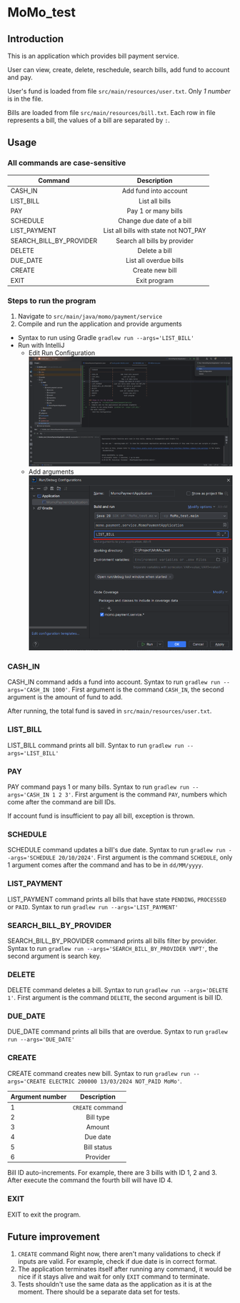 # MoMo_test

## Introduction

This is an application which provides bill payment service.

User can view, create, delete, reschedule, search bills, add fund to account and pay.

User's fund is loaded from file `src/main/resources/user.txt`. Only _1 number_ is in the file.

Bills are loaded from file `src/main/resources/bill.txt`. Each row in file represents a bill, the values of a bill are
separated by `:`.

## Usage
### All commands are case-sensitive

| Command                 |              Description              |
|-------------------------|:-------------------------------------:|
| CASH_IN                 |         Add fund into account         |
| LIST_BILL               |            List all bills             |
| PAY                     |          Pay 1 or many bills          |
| SCHEDULE                |       Change due date of a bill       |
| LIST_PAYMENT            | List all bills with state not NOT_PAY |
| SEARCH_BILL_BY_PROVIDER |     Search all bills by provider      |
| DELETE                  |             Delete a bill             |
| DUE_DATE                |        List all overdue bills         |
| CREATE                  |            Create new bill            |
| EXIT                    |             Exit program              |

### Steps to run the program

1. Navigate to `src/main/java/momo/payment/service`
2. Compile and run the application and provide arguments

- Syntax to run using Gradle `gradlew run --args='LIST_BILL'`
- Run with IntelliJ
    - Edit Run Configuration
      ![Edit Run Configuration](readme-resource/Edit%20Run%20Configuration.png)
    - Add arguments
      ![Add arguments](readme-resource/Add%20arguments.png)

### CASH_IN

CASH_IN command adds a fund into account. Syntax to run `gradlew run --args='CASH_IN 1000'`. First argument is the
command `CASH_IN`, the second argument is the amount of fund to add.

After running, the total fund is saved in `src/main/resources/user.txt`.

### LIST_BILL

LIST_BILL command prints all bill. Syntax to run `gradlew run --args='LIST_BILL'`

### PAY

PAY command pays 1 or many bills. Syntax to run `gradlew run --args='CASH_IN 1 2 3'`. First argument is the
command `PAY`, numbers which come after the command are bill IDs.

If account fund is insufficient to pay all bill, exception is thrown.

### SCHEDULE

SCHEDULE command updates a bill's due date. Syntax to run `gradlew run --args='SCHEDULE 20/10/2024'`. First argument is
the command `SCHEDULE`, only 1 argument comes after the command and has to be in `dd/MM/yyyy`.

### LIST_PAYMENT

LIST_PAYMENT command prints all bills that have state `PENDING`, `PROCESSED` or `PAID`. Syntax to
run `gradlew run --args='LIST_PAYMENT'`

### SEARCH_BILL_BY_PROVIDER

SEARCH_BILL_BY_PROVIDER command prints all bills filter by provider. Syntax to
run `gradlew run --args='SEARCH_BILL_BY_PROVIDER VNPT'`, the second argument is search key.

### DELETE

DELETE command deletes a bill. Syntax to run `gradlew run --args='DELETE 1'`. First argument is the command `DELETE`,
the second argument is bill ID.

### DUE_DATE

DUE_DATE command prints all bills that are overdue. Syntax to run `gradlew run --args='DUE_DATE'`

### CREATE

CREATE command creates new bill. Syntax to run `gradlew run --args='CREATE ELECTRIC 200000 13/03/2024 NOT_PAID MoMo'`.

| Argument number |   Description    |
|-----------------|:----------------:|
| 1               | `CREATE` command |
| 2               |    Bill type     |
| 3               |      Amount      |
| 4               |     Due date     |
| 5               |   Bill status    |
| 6               |     Provider     |

Bill ID auto-increments.
For example, there are 3 bills with ID 1, 2 and 3.
After execute the command the fourth bill will have ID 4.

### EXIT
EXIT to exit the program.

## Future improvement
1. `CREATE` command 
Right now, there aren't many validations to check if inputs are valid. 
For example, check if due date is in correct format.
2. The application terminates itself after running any command, it would be nice if it stays alive and wait for only `EXIT` command to terminate.
3. Tests shouldn't use the same data as the application as it is at the moment. There should be a separate data set for tests.
